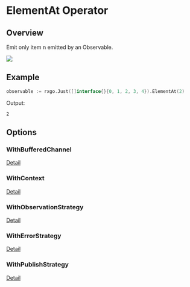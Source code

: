 # ElementAt Operator

## Overview

Emit only item n emitted by an Observable.

![](http://reactivex.io/documentation/operators/images/elementAt.png)

## Example

```go
observable := rxgo.Just([]interface{}{0, 1, 2, 3, 4}).ElementAt(2)
```

Output:

```
2
```

## Options

### WithBufferedChannel

[Detail](options.md#withbufferedchannel)

### WithContext

[Detail](options.md#withcontext)

### WithObservationStrategy

[Detail](options.md#withobservationstrategy)

### WithErrorStrategy

[Detail](options.md#witherrorstrategy)

### WithPublishStrategy

[Detail](options.md#withpublishstrategy)